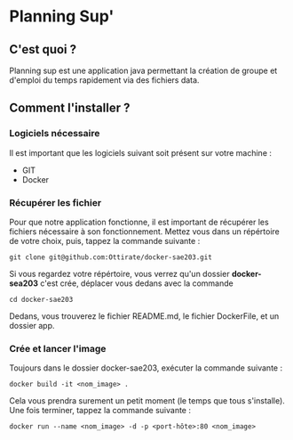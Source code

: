 # Planning Sup'

## C'est quoi ?
Planning sup est une application java permettant la création de groupe et d'emploi du temps rapidement via des fichiers data.

## Comment l'installer ?

### Logiciels nécessaire
Il est important que les logiciels suivant soit présent sur votre machine :
- GIT
- Docker

### Récupérer les fichier
Pour que notre application fonctionne, il est important de récupérer les fichiers nécessaire à son fonctionnement.
Mettez vous dans un répértoire de votre choix, puis, tappez la commande suivante :

``git clone git@github.com:Ottirate/docker-sae203.git``

Si vous regardez votre répértoire, vous verrez qu'un dossier **docker-sea203** c'est crée, déplacer vous dedans avec la commande

``cd docker-sae203``

Dedans, vous trouverez le fichier README.md, le fichier DockerFile, et un dossier app.

### Crée et lancer l'image 
Toujours dans le dossier docker-sae203, exécuter la commande suivante :

``docker build -it <nom_image> .``

Cela vous prendra surement un petit moment (le temps que tous s'installe). 
Une fois terminer, tappez la commande suivante :

``docker run --name <nom_image> -d -p <port-hôte>:80 <nom_image>``

